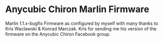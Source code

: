 # Anycubic Chiron Marlin Firmware
Marlin 1.1.x-bugfix Firmware as configured by myself with many thanks to Kris Waclawski & Konrad Marczak. Kris for sending me his version of the firmware on the Anycubic Chiron Facebook group.




